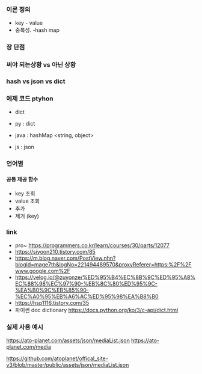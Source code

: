 ####

### 이론 정의
- key - value
- 중복성.
-hash map


### 장 단점


### 써야 되는상황 vs 아닌 상황 


### hash vs json vs dict


### 예제 코드 ptyhon
- dict 

- py : dict
- java : hashMap <string, object>
- js : json


### 언어별
#### 공통 제공 함수
- key 조회
- value 조회
- 추가
- 제거 (key)

### link
- pro~ https://programmers.co.kr/learn/courses/30/parts/12077
- https://siyoon210.tistory.com/85
- https://m.blog.naver.com/PostView.nhn?blogId=mage7th&logNo=221494489570&proxyReferer=https:%2F%2Fwww.google.com%2F
- https://velog.io/@zuyonze/%ED%95%B4%EC%8B%9C%ED%95%A8%EC%88%98%EC%97%90-%EB%8C%80%ED%95%9C-%EA%B0%9C%EB%85%90-%EC%A0%95%EB%A6%AC%ED%95%98%EA%B8%B0
- https://hsp1116.tistory.com/35
- 파이썬 doc dictionary https://docs.python.org/ko/3/c-api/dict.html

### 실제 사용 예시

https://ato-planet.com/assets/json/mediaList.json
https://ato-planet.com/media

https://github.com/atoplanet/offical_site-v3/blob/master/public/assets/json/mediaList.json


